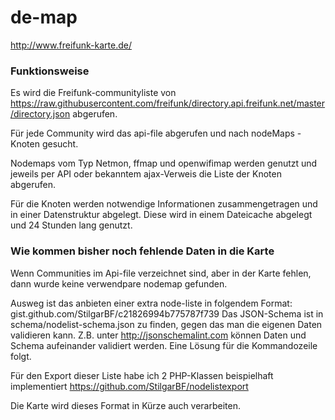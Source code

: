 de-map
======

http://www.freifunk-karte.de/

### Funktionsweise

Es wird die Freifunk-communityliste von https://raw.githubusercontent.com/freifunk/directory.api.freifunk.net/master/directory.json abgerufen.

Für jede Community wird das api-file abgerufen und nach nodeMaps - Knoten gesucht.

Nodemaps vom Typ Netmon, ffmap und openwifimap werden genutzt und jeweils per API oder bekanntem ajax-Verweis die Liste der Knoten abgerufen.

Für die Knoten werden notwendige Informationen zusammengetragen und in einer Datenstruktur abgelegt.
Diese wird in einem Dateicache abgelegt und 24 Stunden lang genutzt.

### Wie kommen bisher noch fehlende Daten in die Karte

Wenn Communities im Api-file verzeichnet sind, aber in der Karte fehlen, dann wurde keine verwendpare nodemap gefunden.

Ausweg ist das anbieten einer extra node-liste in folgendem Format: gist.github.com/StilgarBF/c21826994b775787f739
Das JSON-Schema ist in schema/nodelist-schema.json zu finden, gegen das man die eigenen Daten validieren kann. Z.B. unter http://jsonschemalint.com können Daten und Schema aufeinander validiert werden. Eine Lösung für die Kommandozeile folgt.

Für den Export dieser Liste habe ich 2 PHP-Klassen beispielhaft implementiert https://github.com/StilgarBF/nodelistexport

Die Karte wird dieses Format in Kürze auch verarbeiten.
